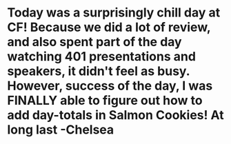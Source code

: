 # Today was a surprisingly chill day at CF! Because we did a lot of review, and also spent part of the day watching 401 presentations and speakers, it didn't feel as busy. However, success of the day, I was FINALLY able to figure out how to add day-totals in Salmon Cookies! At long last -Chelsea
